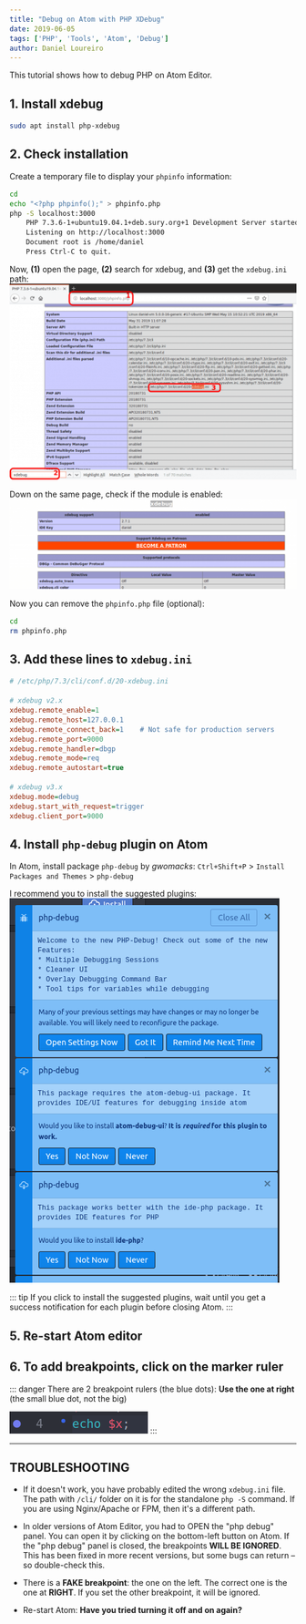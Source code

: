 ```yaml
---
title: "Debug on Atom with PHP XDebug"
date: 2019-06-05
tags: ['PHP', 'Tools', 'Atom', 'Debug']
author: Daniel Loureiro
---
```

This tutorial shows how to debug PHP on Atom Editor.
<!-- more -->

## 1. Install xdebug

```bash
sudo apt install php-xdebug
```

## 2. Check installation

Create a temporary file to display your `phpinfo` information:

```bash
cd
echo "<?php phpinfo();" > phpinfo.php
php -S localhost:3000
    PHP 7.3.6-1+ubuntu19.04.1+deb.sury.org+1 Development Server started at Wed Jun  5 17:20:29 2019
    Listening on http://localhost:3000
    Document root is /home/daniel
    Press Ctrl-C to quit.
```

Now, **(1)** open the page, **(2)** search for xdebug, and **(3)** get the `xdebug.ini` path:
![PHPInfo on browser](./xdebug-1024x700.png)

Down on the same page, check if the module is enabled:
![xdebug details on phpinfo page](./xdebug2-1024x320.png)

Now you can remove the `phpinfo.php` file (optional):

```bash
cd
rm phpinfo.php
```

## 3. Add these lines to `xdebug.ini`

```ini
# /etc/php/7.3/cli/conf.d/20-xdebug.ini

# xdebug v2.x
xdebug.remote_enable=1
xdebug.remote_host=127.0.0.1
xdebug.remote_connect_back=1    # Not safe for production servers
xdebug.remote_port=9000
xdebug.remote_handler=dbgp
xdebug.remote_mode=req
xdebug.remote_autostart=true

# xdebug v3.x
xdebug.mode=debug
xdebug.start_with_request=trigger
xdebug.client_port=9000
```

## 4. Install `php-debug` plugin on Atom

In Atom, install package `php-debug` by *gwomacks*:
`Ctrl+Shift+P` > `Install Packages and Themes` > `php-debug`

I recommend you to install the suggested plugins:
![Suggested plugins on Atom](./xdebug3.png)

::: tip
If you click to install the suggested plugins, wait until you get a success notification for each plugin before closing Atom.
:::

## 5. Re-start Atom editor

## 6. To add breakpoints, click on the marker ruler

::: danger
There are 2 breakpoint rulers (the blue dots):
**Use the one at right** (the small blue dot, not the big)

![Breakpoint on Atom](./breakpoints.png)
:::

---

## TROUBLESHOOTING

- If it doesn't work, you have probably edited the wrong `xdebug.ini` file. The path with `/cli/` folder on it is for the standalone `php -S` command. If you are using Nginx/Apache or FPM, then it's a different path.

- In older versions of Atom Editor, you had to OPEN the "php debug" panel. You can open it by clicking on the bottom-left button on Atom. If the "php debug" panel is closed, the breakpoints **WILL BE IGNORED**. This has been fixed in more recent versions, but some bugs can return – so double-check this.

- There is a **FAKE breakpoint**: the one on the left. The correct one is the one at **RIGHT**. If you set the other breakpoint, it will be ignored.

- Re-start Atom: **Have you tried turning it off and on again?**
